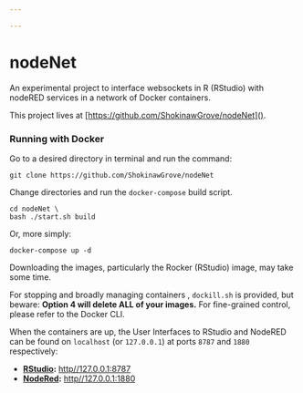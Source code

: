 ```yaml
---

---
```

# nodeNet
An experimental project to interface websockets in R (RStudio) with nodeRED services in a network of Docker containers.

This project lives at [https://github.com/ShokinawGrove/nodeNet]().

### Running with Docker
Go to a desired directory in terminal and run the command:  
```{bash}
git clone https://github.com/ShokinawGrove/nodeNet
```
Change directories and run the `docker-compose` build script.
```
cd nodeNet \
bash ./start.sh build
```
Or, more simply:
```
docker-compose up -d
```
Downloading the images, particularly the Rocker (RStudio) image, may take some time.

For stopping and broadly managing  containers , `dockill.sh` is provided, but beware: **Option 4 will delete ALL of your images.**  For fine-grained control, please refer to the Docker CLI.

When the containers are up, the User Interfaces to RStudio and NodeRED can be found on `localhost` (or `127.0.0.1`) at ports `8787` and `1880` respectively:

* **[RStudio](http://127.0.0.1:8787):** [http//127.0.0.1:8787]()
* **[NodeRed](http://127.0.0.1:1880):** [http//127.0.0.1:1880]()


